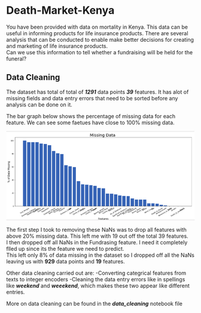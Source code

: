 # Death-Market-Kenya

You have been provided with data on mortality in Kenya. This data can be useful in informing products for life insurance products. There are several analysis that can be conducted to enable make better decisions for creating and marketing of life insurance products.<br>
Can we use this information to tell whether a fundraising will be held for the funeral? 

## Data Cleaning
The dataset has total of total of ***1291*** data points ***39*** features. It has alot of missing fields and data entry errors that need to be sorted before any analysis can be done on it.

The bar graph below shows the percentage of missing data for each feature. We can see some faetues have close to 100% missing data. 

![alt text](https://raw.githubusercontent.com/nlubalo/Death-Market-Kenya/master/imgs/missing_data.png)

The first step I took to removing these NaNs was to drop all features with above 20% missing data. This left me with 19 out off the total 39 features.<br>
I then dropped off all NaNs in the Fundrasing feature. I need it completely flled up since its the feature we need to predict.
<br>
This left only 8% of data missing in the dataset so I dropped off all the NaNs leaving us with ****929**** data points and **19** features.

Other data cleaning carried out are:
-Converting categrical features from texts to integer encoders
-Cleaning the data entry errors like in spellings like ***weekend*** and ***weeekend***, which makes these two appear like different entries.

More on data cleaning can be found in the ***data_cleaning*** notebook file






